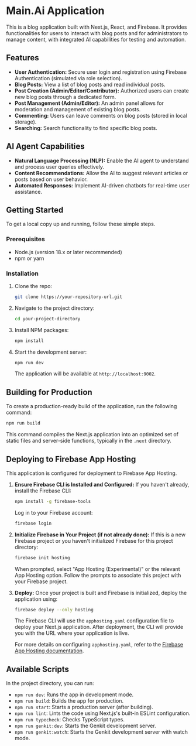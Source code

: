 
# Main.Ai Application

This is a blog application built with Next.js, React, and Firebase. It provides functionalities for users to interact with blog posts and for administrators to manage content, with integrated AI capabilities for testing and automation.

## Features

- **User Authentication:** Secure user login and registration using Firebase Authentication (simulated via role selection).
- **Blog Posts:** View a list of blog posts and read individual posts.
- **Post Creation (Admin/Editor/Contributor):** Authorized users can create new blog posts through a dedicated form.
- **Post Management (Admin/Editor):** An admin panel allows for moderation and management of existing blog posts.
- **Commenting:** Users can leave comments on blog posts (stored in local storage).
- **Searching:** Search functionality to find specific blog posts.

## AI Agent Capabilities
- **Natural Language Processing (NLP):** Enable the AI agent to understand and process user queries effectively.
- **Content Recommendations:** Allow the AI to suggest relevant articles or posts based on user behavior.
- **Automated Responses:** Implement AI-driven chatbots for real-time user assistance.

## Getting Started

To get a local copy up and running, follow these simple steps.

### Prerequisites

- Node.js (version 18.x or later recommended)
- npm or yarn

### Installation

1. Clone the repo:
   ```sh
   git clone https://your-repository-url.git
   ```
2. Navigate to the project directory:
   ```sh
   cd your-project-directory
   ```
3. Install NPM packages:
   ```sh
   npm install
   ```
4. Start the development server:
   ```sh
   npm run dev
   ```
   The application will be available at `http://localhost:9002`.

## Building for Production

To create a production-ready build of the application, run the following command:

```bash
npm run build
```
This command compiles the Next.js application into an optimized set of static files and server-side functions, typically in the `.next` directory.

## Deploying to Firebase App Hosting

This application is configured for deployment to Firebase App Hosting.

1.  **Ensure Firebase CLI is Installed and Configured:**
    If you haven't already, install the Firebase CLI:
    ```bash
    npm install -g firebase-tools
    ```
    Log in to your Firebase account:
    ```bash
    firebase login
    ```
2.  **Initialize Firebase in Your Project (if not already done):**
    If this is a new Firebase project or you haven't initialized Firebase for this project directory:
    ```bash
    firebase init hosting
    ```
    When prompted, select "App Hosting (Experimental)" or the relevant App Hosting option. Follow the prompts to associate this project with your Firebase project.

3.  **Deploy:**
    Once your project is built and Firebase is initialized, deploy the application using:
    ```bash
    firebase deploy --only hosting
    ```
    The Firebase CLI will use the `apphosting.yaml` configuration file to deploy your Next.js application. After deployment, the CLI will provide you with the URL where your application is live.

    For more details on configuring `apphosting.yaml`, refer to the [Firebase App Hosting documentation](https://firebase.google.com/docs/app-hosting/configure).

## Available Scripts

In the project directory, you can run:

- `npm run dev`: Runs the app in development mode.
- `npm run build`: Builds the app for production.
- `npm run start`: Starts a production server (after building).
- `npm run lint`: Lints the code using Next.js's built-in ESLint configuration.
- `npm run typecheck`: Checks TypeScript types.
- `npm run genkit:dev`: Starts the Genkit development server.
- `npm run genkit:watch`: Starts the Genkit development server with watch mode.

